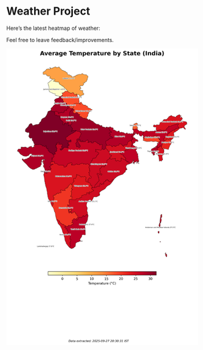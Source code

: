 # Weather Project

Here’s the latest heatmap of weather:

Feel free to leave feedback/improvements.

![India Heatmap](docs/assets/india_heatmap.png?v=D7FC11)
